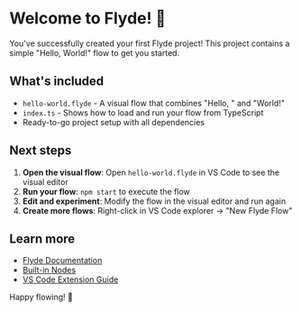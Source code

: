 # Welcome to Flyde! 🚀

You've successfully created your first Flyde project! This project contains a simple "Hello, World!" flow to get you started.

## What's included

- `hello-world.flyde` - A visual flow that combines "Hello, " and "World!"
- `index.ts` - Shows how to load and run your flow from TypeScript
- Ready-to-go project setup with all dependencies

## Next steps

1. **Open the visual flow**: Open `hello-world.flyde` in VS Code to see the visual editor
2. **Run your flow**: `npm start` to execute the flow
3. **Edit and experiment**: Modify the flow in the visual editor and run again
4. **Create more flows**: Right-click in VS Code explorer → "New Flyde Flow"

## Learn more

- [Flyde Documentation](https://flyde.io/docs)
- [Built-in Nodes](https://flyde.io/docs/built-in-nodes)
- [VS Code Extension Guide](https://flyde.io/docs/vscode)

Happy flowing! 🌊
